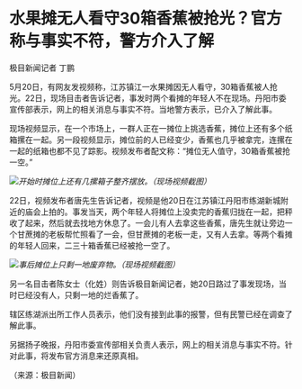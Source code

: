 # 水果摊无人看守30箱香蕉被抢光？官方称与事实不符，警方介入了解

极目新闻记者 丁鹏

5月20日，有网友发视频称，江苏镇江一水果摊因无人看守，30箱香蕉被人抢光。22日，现场目击者告诉记者，事发时两个看摊的年轻人不在现场。丹阳市委宣传部表示，网上的相关消息与事实不符。当地警方表示，已介入了解此事。

现场视频显示，在一个市场上，一群人正在一摊位上挑选香蕉，摊位上还有多个纸箱摞在一起。另一段视频显示，摊位前的人已经变少，香蕉也几乎被拿完，连摞在一起的纸箱也都不见了踪影。视频发布者配文称：“摊位无人值守，30箱香蕉被抢一空。”

![](https://inews.gtimg.com/om_bt/O2PB3eRx22z8jp-d0l6rtMUKtiBcKjvb1efaFQlcf_vB0AA/1000)_开始时摊位上还有几摞箱子整齐摆放。（现场视频截图）_

22日，视频发布者唐先生告诉记者，视频是他20日在江苏镇江丹阳市练湖新城附近的庙会上拍的。事发当天，两个年轻人将摊位上没卖完的香蕉归拢在一起，把秤收了起来，然后就去找地方休息了。一会儿有人去拿这些香蕉，唐先生就让旁边一个甘蔗摊的老板帮忙照看了一会，但甘蔗摊的老板一走，又有人去拿。等两个看摊的年轻人回来，二三十箱香蕉已经被抢一空了。

![](https://inews.gtimg.com/om_bt/O7x5PwyomvGpdQT5zDT22MEgKqUiXfEwRLP8y4YFJlYRUAA/1000)_事后摊位上只剩一地废弃物。（现场视频截图）_

另一名目击者陈女士（化姓）则告诉极目新闻记者，她20日路过了事发现场，当时已经没有人，只剩一地的烂香蕉了。

辖区练湖派出所工作人员表示，他们没有接到此事的报警，但有民警已经在调查了解此事。

另据扬子晚报，丹阳市委宣传部相关负责人表示，网上的相关消息与事实不符。针对此事，将发布官方消息来还原真相。

（来源：极目新闻）

